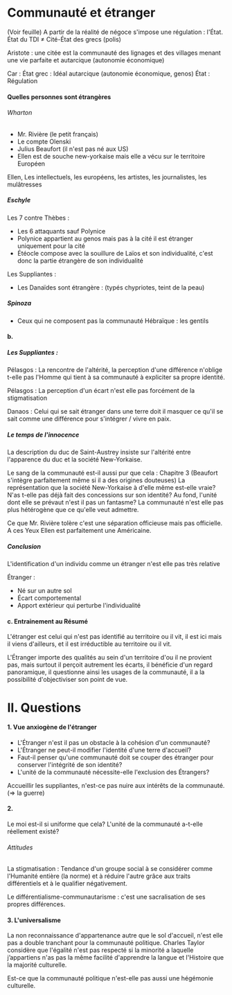 # Communauté et étranger
(Voir feuille)
A partir de la réalité de négoce s'impose une régulation : l'État.
État du TDI $\neq$ Cité-État des grecs (polis)

Aristote : une citée est la communauté des lignages et des villages menant une vie parfaite et autarcique (autonomie économique)

Car : 
État grec : Idéal autarcique (autonomie économique, genos)
État : Régulation

#### Quelles personnes sont étrangères
###### Wharton
- Mr. Rivière (le petit français)
- Le compte Olenski
- Julius Beaufort (il n'est pas né aux US)
- Ellen est de souche new-yorkaise mais elle a vécu sur le territoire Européen

Ellen, Les intellectuels, les européens, les artistes, les journalistes, les mulâtresses

##### Eschyle
Les 7 contre Thèbes : 
- Les 6 attaquants sauf Polynice
- Polynice appartient au genos mais pas à la cité il est étranger uniquement pour la cité
- Étéocle compose avec la souillure de Laïos et son individualité, c'est donc la partie étrangère de son individualité

Les Suppliantes :
- Les Danaïdes sont étrangère : (typés chypriotes, teint de la peau)

##### Spinoza
- Ceux qui ne composent pas la communauté Hébraïque : les gentils


#### b.
##### Les Suppliantes : 
Pélasgos : 
La rencontre de l'altérité, la perception d'une différence n'oblige t-elle pas l'Homme qui tient à sa communauté à expliciter sa propre identité. 

Pélasgos : 
La perception d'un écart n'est elle pas forcément de la stigmatisation

Danaos : 
Celui qui se sait étranger dans une terre doit il masquer ce qu'il se sait comme une différence pour s'intégrer / vivre en paix. 

##### Le temps de l'innocence
La description du duc de Saint-Austrey insiste sur l'altérité entre l'apparence du duc et la société New-Yorkaise.

Le sang de la communauté est-il aussi pur que cela : Chapitre 3 (Beaufort s'intègre parfaitement même si il a des origines douteuses)
La représentation que la société New-Yorkaise à d'elle même est-elle vraie?
N'as t-elle pas déjà fait des concessions sur son identité? 
Au fond, l'unité dont elle se prévaut n'est il pas un fantasme? 
La communauté n'est elle pas plus hétérogène que ce qu'elle veut admettre. 

Ce que Mr. Rivière tolère c'est une séparation officieuse mais pas officielle. 
A ces Yeux Ellen est parfaitement une Américaine. 

##### Conclusion
L'identification d'un individu comme un étranger n'est elle pas très relative

Étranger : 
- Né sur un autre sol
- Écart comportemental
- Apport extérieur qui perturbe l'individualité

#### c. Entrainement au Résumé
L'étranger est celui qui n'est pas identifié au territoire ou il vit, il est ici mais il viens d'ailleurs, et il est irréductible au territoire ou il vit.

L'Étranger importe des qualités au sein d'un territoire d'ou il ne provient pas, mais surtout il perçoit autrement les écarts, il bénéficie d'un regard panoramique, il questionne ainsi les usages de la communauté, il a la possibilité d'objectiviser son point de vue. 

# II. Questions
#### 1. Vue anxiogène de l'étranger
- L'Étranger n'est il pas un obstacle à la cohésion d'un communauté?
- L'Étranger ne peut-il modifier l'identité d'une terre d'accueil?
- Faut-il penser qu'une communauté doit se couper des étranger pour conserver l'intégrité de son identité?
- L'unité de la communauté nécessite-elle l'exclusion des Étrangers? 

Accueillir les suppliantes, n'est-ce pas nuire aux intérêts de la communauté. ($\Rightarrow$ la guerre)

#### 2. 
Le moi est-il si uniforme que cela? 
L'unité de la communauté a-t-elle réellement existé? 

###### Attitudes
La stigmatisation : Tendance d'un groupe social à se considérer comme l'Humanité entière (la norme) et à réduire l'autre grâce aux traits différentiels et à le qualifier négativement.

Le différentialisme-communautarisme : c'est une sacralisation de ses propres différences.

#### 3. L'universalisme
La non reconnaissance d'appartenance autre que le sol d'accueil, n'est elle pas a double tranchant pour la communauté politique. 
Charles Taylor considère que l'égalité n'est pas respecté si la minorité a laquelle j’appartiens n'as pas la même facilité d'apprendre la langue et l'Histoire que la majorité culturelle. 

Est-ce que la communauté politique n'est-elle pas aussi une hégémonie culturelle. 
		